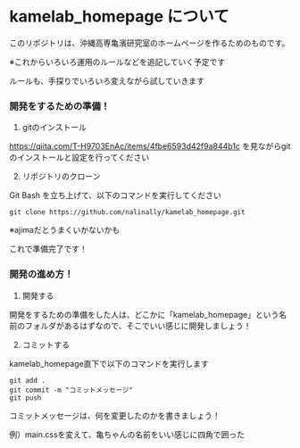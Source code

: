 <!-- メモ vscodeはCtrl+Shift+Vでプレビュー -->

# kamelab_homepage について

このリポジトリは、沖縄高専亀濱研究室のホームページを作るためのものです。

※これからいろいろ運用のルールなどを追記していく予定です

ルールも、手探りでいろいろ変えながら試していきます

### 開発をするための準備！

1. gitのインストール

https://qiita.com/T-H9703EnAc/items/4fbe6593d42f9a844b1c を見ながらgitのインストールと設定を行ってください

2. リポジトリのクローン

Git Bash を立ち上げて、以下のコマンドを実行してください

~~~
git clone https://github.com/nalinally/kamelab_homepage.git
~~~

※ajimaだとうまくいかないかも

これで準備完了です！

### 開発の進め方！

1. 開発する

開発をするための準備をした人は、どこかに「kamelab_homepage」という名前のフォルダがあるはずなので、そこでいい感じに開発しましょう！

2. コミットする

kamelab_homepage直下で以下のコマンドを実行します

~~~
git add .
git commit -m "コミットメッセージ"
git push
~~~

コミットメッセージは、何を変更したのかを書きましょう！

例）main.cssを変えて、亀ちゃんの名前をいい感じに四角で囲った